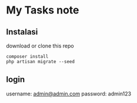 # My Tasks note


## Instalasi
download or clone this repo
    
    composer install
    php artisan migrate --seed
    
## login

username: admin@admin.com
password: admin123

